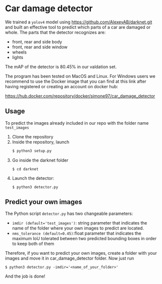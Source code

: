 # Car damage detector
We trained a `yolov4` model using https://github.com/AlexeyAB/darknet.git and built an effective tool to predict which parts of a car are damaged or whole. The parts that the detector recognizes are:
- front, rear and side body
- front, rear and side window
- wheels
- lights

The mAP of the detector is 80.45% in our valdation set.

The program has been tested on MacOS and Linux. For Windows users we recommend to use the Docker image that you can find at this link after having registered or creating an account on docker hub:

https://hub.docker.com/repository/docker/simone97/car_damage_detector

## Usage
To predict the images already included in our repo with the folder name `test_images`

1. Clone the repository
2. Inside the repository, launch 
    ```sh
    $ python3 setup.py
    ```
3. Go inside the darknet folder
    ```
    $ cd darknet
    ```
4. Launch the detector:
    ```
    $ python3 detector.py
    ```

## Predict your own images

The Python script `detector.py` has two changeable parameters:
- `imdir (default='test_images')`: string parameter that indicates the name of the folder where your own images to predict are located.
- `nms_tolerance (default=0.45)`:float parameter that indicates the maximum IoU tolerated between two predicted bounding boxes in order to keep both of them

Therefore, if you want to predict your own images, create a folder with your images and move it in car_damage_detector folder. Now just run
```
$ python3 detector.py -imdir='<name_of_your_folder>'
```
And the job is done!
